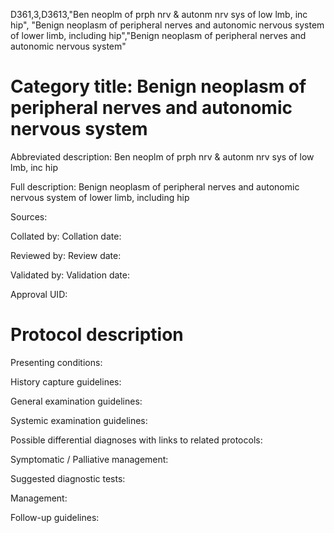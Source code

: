 D361,3,D3613,"Ben neoplm of prph nrv & autonm nrv sys of low lmb, inc hip", "Benign neoplasm of peripheral nerves and autonomic nervous system of lower limb, including hip","Benign neoplasm of peripheral nerves and autonomic nervous system"
# Category title: Benign neoplasm of peripheral nerves and autonomic nervous system

Abbreviated description: Ben neoplm of prph nrv & autonm nrv sys of low lmb, inc hip

Full description: Benign neoplasm of peripheral nerves and autonomic nervous system of lower limb, including hip

Sources:

Collated by:
Collation date:

Reviewed by:
Review date:

Validated by:
Validation date:

Approval UID:

# Protocol description

Presenting conditions:

History capture guidelines:

General examination guidelines:

Systemic examination guidelines:

Possible differential diagnoses with links to related protocols:

Symptomatic / Palliative management:

Suggested diagnostic tests:

Management:

Follow-up guidelines:
